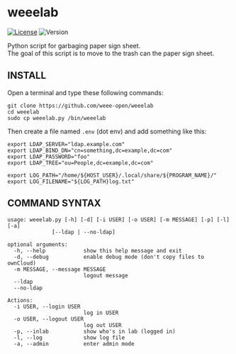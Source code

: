 # weeelab
[![License](http://img.shields.io/:license-GPL3.0-blue.svg)](http://www.gnu.org/licenses/gpl-3.0.html)
![Version](https://img.shields.io/badge/version-2.0-yellow.svg)

Python script for garbaging paper sign sheet.  
The goal of this script is to move to the trash can the paper sign sheet.

## INSTALL

Open a terminal and type these following commands:

```shell script
git clone https://github.com/weee-open/weeelab
cd weeelab
sudo cp weeelab.py /bin/weeelab
```

Then create a file named `.env` (dot env) and add something like this:

```shell script
export LDAP_SERVER="ldap.example.com"
export LDAP_BIND_DN="cn=something,dc=example,dc=com"
export LDAP_PASSWORD="foo"
export LDAP_TREE="ou=People,dc=example,dc=com"

export LOG_PATH="/home/${HOST_USER}/.local/share/${PROGRAM_NAME}/"
export LOG_FILENAME="${LOG_PATH}log.txt"
```

## COMMAND SYNTAX

    usage: weeelab.py [-h] [-d] [-i USER] [-o USER] [-m MESSAGE] [-p] [-l] [-a]
                  [--ldap | --no-ldap]

    optional arguments:
      -h, --help            show this help message and exit
      -d, --debug           enable debug mode (don't copy files to ownCloud)
      -m MESSAGE, --message MESSAGE
                            logout message
      --ldap
      --no-ldap

    Actions:
      -i USER, --login USER
                            log in USER
      -o USER, --logout USER
                            log out USER
      -p, --inlab           show who's in lab (logged in)
      -l, --log             show log file
      -a, --admin           enter admin mode
